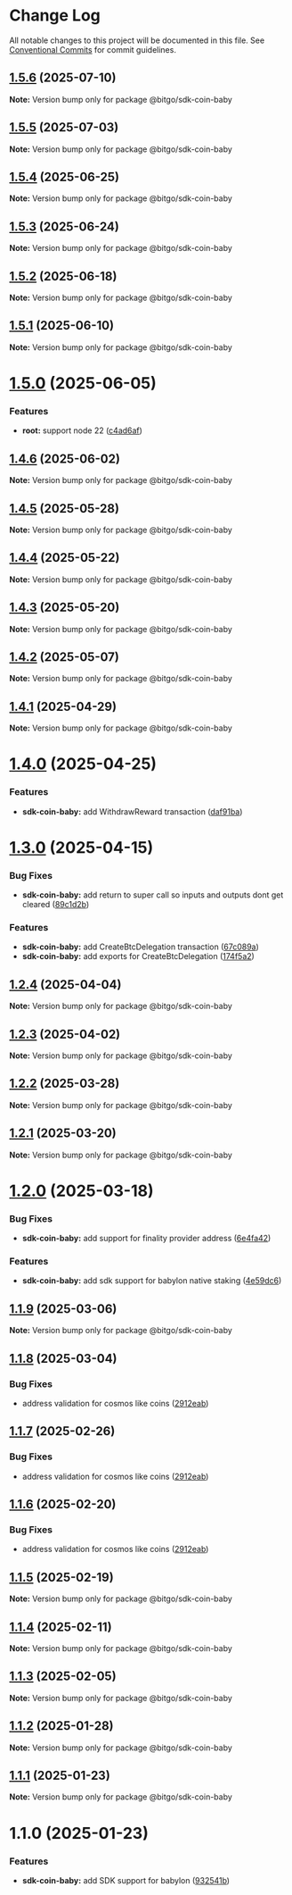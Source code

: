 # Change Log

All notable changes to this project will be documented in this file.
See [Conventional Commits](https://conventionalcommits.org) for commit guidelines.

## [1.5.6](https://github.com/BitGo/BitGoJS/compare/@bitgo/sdk-coin-baby@1.5.5...@bitgo/sdk-coin-baby@1.5.6) (2025-07-10)

**Note:** Version bump only for package @bitgo/sdk-coin-baby

## [1.5.5](https://github.com/BitGo/BitGoJS/compare/@bitgo/sdk-coin-baby@1.5.4...@bitgo/sdk-coin-baby@1.5.5) (2025-07-03)

**Note:** Version bump only for package @bitgo/sdk-coin-baby

## [1.5.4](https://github.com/BitGo/BitGoJS/compare/@bitgo/sdk-coin-baby@1.5.3...@bitgo/sdk-coin-baby@1.5.4) (2025-06-25)

**Note:** Version bump only for package @bitgo/sdk-coin-baby

## [1.5.3](https://github.com/BitGo/BitGoJS/compare/@bitgo/sdk-coin-baby@1.5.2...@bitgo/sdk-coin-baby@1.5.3) (2025-06-24)

**Note:** Version bump only for package @bitgo/sdk-coin-baby

## [1.5.2](https://github.com/BitGo/BitGoJS/compare/@bitgo/sdk-coin-baby@1.5.1...@bitgo/sdk-coin-baby@1.5.2) (2025-06-18)

**Note:** Version bump only for package @bitgo/sdk-coin-baby

## [1.5.1](https://github.com/BitGo/BitGoJS/compare/@bitgo/sdk-coin-baby@1.5.0...@bitgo/sdk-coin-baby@1.5.1) (2025-06-10)

**Note:** Version bump only for package @bitgo/sdk-coin-baby

# [1.5.0](https://github.com/BitGo/BitGoJS/compare/@bitgo/sdk-coin-baby@1.4.6...@bitgo/sdk-coin-baby@1.5.0) (2025-06-05)

### Features

- **root:** support node 22 ([c4ad6af](https://github.com/BitGo/BitGoJS/commit/c4ad6af2e8896221417c303f0f6b84652b493216))

## [1.4.6](https://github.com/BitGo/BitGoJS/compare/@bitgo/sdk-coin-baby@1.4.5...@bitgo/sdk-coin-baby@1.4.6) (2025-06-02)

**Note:** Version bump only for package @bitgo/sdk-coin-baby

## [1.4.5](https://github.com/BitGo/BitGoJS/compare/@bitgo/sdk-coin-baby@1.4.4...@bitgo/sdk-coin-baby@1.4.5) (2025-05-28)

**Note:** Version bump only for package @bitgo/sdk-coin-baby

## [1.4.4](https://github.com/BitGo/BitGoJS/compare/@bitgo/sdk-coin-baby@1.4.3...@bitgo/sdk-coin-baby@1.4.4) (2025-05-22)

**Note:** Version bump only for package @bitgo/sdk-coin-baby

## [1.4.3](https://github.com/BitGo/BitGoJS/compare/@bitgo/sdk-coin-baby@1.4.2...@bitgo/sdk-coin-baby@1.4.3) (2025-05-20)

**Note:** Version bump only for package @bitgo/sdk-coin-baby

## [1.4.2](https://github.com/BitGo/BitGoJS/compare/@bitgo/sdk-coin-baby@1.4.1...@bitgo/sdk-coin-baby@1.4.2) (2025-05-07)

**Note:** Version bump only for package @bitgo/sdk-coin-baby

## [1.4.1](https://github.com/BitGo/BitGoJS/compare/@bitgo/sdk-coin-baby@1.4.0...@bitgo/sdk-coin-baby@1.4.1) (2025-04-29)

**Note:** Version bump only for package @bitgo/sdk-coin-baby

# [1.4.0](https://github.com/BitGo/BitGoJS/compare/@bitgo/sdk-coin-baby@1.3.0...@bitgo/sdk-coin-baby@1.4.0) (2025-04-25)

### Features

- **sdk-coin-baby:** add WithdrawReward transaction ([daf91ba](https://github.com/BitGo/BitGoJS/commit/daf91babcd5156f820b2f11545cc55ed24d8b5d0))

# [1.3.0](https://github.com/BitGo/BitGoJS/compare/@bitgo/sdk-coin-baby@1.2.4...@bitgo/sdk-coin-baby@1.3.0) (2025-04-15)

### Bug Fixes

- **sdk-coin-baby:** add return to super call so inputs and outputs dont get cleared ([89c1d2b](https://github.com/BitGo/BitGoJS/commit/89c1d2bdff9ca54397ecc29e27ec4043bb604394))

### Features

- **sdk-coin-baby:** add CreateBtcDelegation transaction ([67c089a](https://github.com/BitGo/BitGoJS/commit/67c089af49616b2f70198f49e9401c7447f9931a))
- **sdk-coin-baby:** add exports for CreateBtcDelegation ([174f5a2](https://github.com/BitGo/BitGoJS/commit/174f5a25f98881e60d67c70aa050fc1acb92dfa6))

## [1.2.4](https://github.com/BitGo/BitGoJS/compare/@bitgo/sdk-coin-baby@1.2.3...@bitgo/sdk-coin-baby@1.2.4) (2025-04-04)

**Note:** Version bump only for package @bitgo/sdk-coin-baby

## [1.2.3](https://github.com/BitGo/BitGoJS/compare/@bitgo/sdk-coin-baby@1.2.2...@bitgo/sdk-coin-baby@1.2.3) (2025-04-02)

**Note:** Version bump only for package @bitgo/sdk-coin-baby

## [1.2.2](https://github.com/BitGo/BitGoJS/compare/@bitgo/sdk-coin-baby@1.2.1...@bitgo/sdk-coin-baby@1.2.2) (2025-03-28)

**Note:** Version bump only for package @bitgo/sdk-coin-baby

## [1.2.1](https://github.com/BitGo/BitGoJS/compare/@bitgo/sdk-coin-baby@1.2.0...@bitgo/sdk-coin-baby@1.2.1) (2025-03-20)

**Note:** Version bump only for package @bitgo/sdk-coin-baby

# [1.2.0](https://github.com/BitGo/BitGoJS/compare/@bitgo/sdk-coin-baby@1.1.9...@bitgo/sdk-coin-baby@1.2.0) (2025-03-18)

### Bug Fixes

- **sdk-coin-baby:** add support for finality provider address ([6e4fa42](https://github.com/BitGo/BitGoJS/commit/6e4fa420a981feab2b354b2e628cbe893ba62899))

### Features

- **sdk-coin-baby:** add sdk support for babylon native staking ([4e59dc6](https://github.com/BitGo/BitGoJS/commit/4e59dc67e80e0f5c608f85e67b389fc2885f349c))

## [1.1.9](https://github.com/BitGo/BitGoJS/compare/@bitgo/sdk-coin-baby@1.1.8...@bitgo/sdk-coin-baby@1.1.9) (2025-03-06)

**Note:** Version bump only for package @bitgo/sdk-coin-baby

## [1.1.8](https://github.com/BitGo/BitGoJS/compare/@bitgo/sdk-coin-baby@1.1.5...@bitgo/sdk-coin-baby@1.1.8) (2025-03-04)

### Bug Fixes

- address validation for cosmos like coins ([2912eab](https://github.com/BitGo/BitGoJS/commit/2912eabf6a1dbc7cde3715352c3849f550b5b6ec))

## [1.1.7](https://github.com/BitGo/BitGoJS/compare/@bitgo/sdk-coin-baby@1.1.5...@bitgo/sdk-coin-baby@1.1.7) (2025-02-26)

### Bug Fixes

- address validation for cosmos like coins ([2912eab](https://github.com/BitGo/BitGoJS/commit/2912eabf6a1dbc7cde3715352c3849f550b5b6ec))

## [1.1.6](https://github.com/BitGo/BitGoJS/compare/@bitgo/sdk-coin-baby@1.1.5...@bitgo/sdk-coin-baby@1.1.6) (2025-02-20)

### Bug Fixes

- address validation for cosmos like coins ([2912eab](https://github.com/BitGo/BitGoJS/commit/2912eabf6a1dbc7cde3715352c3849f550b5b6ec))

## [1.1.5](https://github.com/BitGo/BitGoJS/compare/@bitgo/sdk-coin-baby@1.1.4...@bitgo/sdk-coin-baby@1.1.5) (2025-02-19)

**Note:** Version bump only for package @bitgo/sdk-coin-baby

## [1.1.4](https://github.com/BitGo/BitGoJS/compare/@bitgo/sdk-coin-baby@1.1.3...@bitgo/sdk-coin-baby@1.1.4) (2025-02-11)

**Note:** Version bump only for package @bitgo/sdk-coin-baby

## [1.1.3](https://github.com/BitGo/BitGoJS/compare/@bitgo/sdk-coin-baby@1.1.2...@bitgo/sdk-coin-baby@1.1.3) (2025-02-05)

**Note:** Version bump only for package @bitgo/sdk-coin-baby

## [1.1.2](https://github.com/BitGo/BitGoJS/compare/@bitgo/sdk-coin-baby@1.1.1...@bitgo/sdk-coin-baby@1.1.2) (2025-01-28)

**Note:** Version bump only for package @bitgo/sdk-coin-baby

## [1.1.1](https://github.com/BitGo/BitGoJS/compare/@bitgo/sdk-coin-baby@1.1.0...@bitgo/sdk-coin-baby@1.1.1) (2025-01-23)

**Note:** Version bump only for package @bitgo/sdk-coin-baby

# 1.1.0 (2025-01-23)

### Features

- **sdk-coin-baby:** add SDK support for babylon ([932541b](https://github.com/BitGo/BitGoJS/commit/932541bad36f5fb3ca0a9a49a7b987ec1f4878a3))
